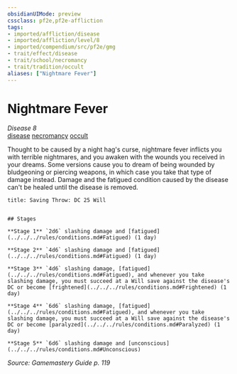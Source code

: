 ```yaml
---
obsidianUIMode: preview
cssclass: pf2e,pf2e-affliction
tags:
- imported/affliction/disease
- imported/affliction/level/8
- imported/compendium/src/pf2e/gmg
- trait/effect/disease
- trait/school/necromancy
- trait/tradition/occult
aliases: ["Nightmare Fever"]
---
```

# Nightmare Fever
*Disease 8*  
[disease](rules/traits/disease.md)  [necromancy](necromancy.md)  [occult](occult.md)  

Thought to be caused by a night hag's curse, nightmare fever inflicts you with terrible nightmares, and you awaken with the wounds you received in your dreams. Some versions cause you to dream of being wounded by bludgeoning or piercing weapons, in which case you take that type of damage instead. Damage and the fatigued condition caused by the disease can't be healed until the disease is removed.

```ad-inline-affliction
title: Saving Throw: DC 25 Will


## Stages

**Stage 1** `2d6` slashing damage and [fatigued](../../../rules/conditions.md#Fatigued) (1 day)

**Stage 2** `4d6` slashing damage and [fatigued](../../../rules/conditions.md#Fatigued) (1 day)

**Stage 3** `4d6` slashing damage, [fatigued](../../../rules/conditions.md#Fatigued), and whenever you take slashing damage, you must succeed at a Will save against the disease's DC or become [frightened](../../../rules/conditions.md#Frightened) (1 day)

**Stage 4** `6d6` slashing damage, [fatigued](../../../rules/conditions.md#Fatigued), and whenever you take slashing damage, you must succeed at a Will save against the disease's DC or become [paralyzed](../../../rules/conditions.md#Paralyzed) (1 day)

**Stage 5** `6d6` slashing damage and [unconscious](../../../rules/conditions.md#Unconscious)
```

*Source: Gamemastery Guide p. 119*
